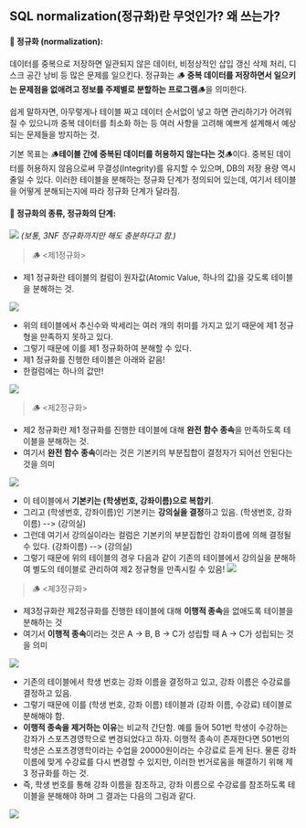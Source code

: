 ## SQL normalization(정규화)란 무엇인가? 왜 쓰는가?

#### 🌵 정규화 (normalization): 
데이터를 중복으로 저장하면 일관되지 않은 데이터, 비정상적인 삽입 갱신 삭제 처리, 디스크 공간 낭비 등 많은 문제를 일으킨다. 정규화는 🪵 **중복 데이터를 저장하면서 일으키는 문제점을 없애려고 정보를 주제별로 분할하는 프로그램**🪵을 의미한다.

쉽게 말하자면, 아무렇게나 테이블 짜고 데이터 순서없이 넣고 하면 관리하기가 어려워질 수 있으니까 중복 데이터를 최소화 하는 등 여러 사항을 고려해 예쁘게 설계해서 예상되는 문제들을 방지하는 것.

기본 목표는 🪵**테이블 간에 중복된 데이터를 허용하지 않는다는 것**🪵이다. 중복된 데이터를 허용하지 않음으로써 무결성(Integrity)를 유지할 수 있으며, DB의 저장 용량 역시 줄일 수 있다. 이러한 테이블을 분해하는 정규화 단계가 정의되어 있는데, 여기서 테이블을 어떻게 분해되는지에 따라 정규화 단계가 달라짐.

#### 🌵 정규화의 종류, 정규화의 단계:
![](https://images.velog.io/images/majaeh43/post/3f26963d-a8b1-438f-8108-b59f24975d5b/image.png)
_(보통, 3NF 정규화까지만 해도 충분하다고 함.)_

> 🪵 <제1정규화>
* 제1 정규화란 테이블의 컬럼이 원자값(Atomic Value, 하나의 값)을 갖도록 테이블을 분해하는 것.

![](https://images.velog.io/images/majaeh43/post/7865f1cd-d69f-45c2-898a-fe856828d8f0/image.png)
* 위의 테이블에서 추신수와 박세리는 여러 개의 취미를 가지고 있기 때문에 제1 정규형을 만족하지 못하고 있다. 
* 그렇기 때문에 이를 제1 정규화하여 분해할 수 있다. 
* 제1 정규화를 진행한 테이블은 아래와 같음!
* 한컬럼에는 하나의 값만!

![](https://images.velog.io/images/majaeh43/post/e9cd2252-037e-48ce-a3cb-40e45357f3c8/image.png)

> 🪵 <제2정규화>
* 제2 정규화란 제1 정규화를 진행한 테이블에 대해 **완전 함수 종속**을 만족하도록 테이블을 분해하는 것.
* 여기서 **완전 함수 종속**이라는 것은 기본키의 부분집합이 결정자가 되어선 안된다는 것을 의미

![](https://images.velog.io/images/majaeh43/post/5c14c734-2484-4892-827b-5bf074e5bc4a/image.png)
* 이 테이블에서 **기본키는 (학생번호, 강좌이름)으로 복합키**.
* 그리고 (학생번호, 강좌이름)인 기본키는 **강의실을 결정**하고 있음. (학생번호, 강좌이름) --> (강의실)
* 그런데 여기서 강의실이라는 컬럼은 기본키의 부분집합인 강좌이름에 의해 결정될 수 있다. (강좌이름) --> (강의실)
* 그렇기 때문에 위의 테이블의 경우 다음과 같이 기존의 테이블에서 강의실을 분해하여 별도의 테이블로 관리하여 제2 정규형을 만족시킬 수 있음!
![](https://images.velog.io/images/majaeh43/post/7adfca56-0df6-4783-b13a-0e64e9dca865/image.png)

> 🪵 <제3정규화>
* 제3정규화란 제2정규화를 진행한 테이블에 대해 **이행적 종속**을 없애도록 테이블을 분해하는 것
* 여기서 **이행적 종속**이라는 것은 A -> B, B -> C가 성립할 때 A -> C가 성립되는 것을 의미

![](https://images.velog.io/images/majaeh43/post/77f87b14-8c03-4e48-9998-8350d731f800/image.png)

* 기존의 테이블에서 학생 번호는 강좌 이름을 결정하고 있고, 강좌 이름은 수강료를 결정하고 있음. 
* 그렇기 때문에 이를 (학생 번호, 강좌 이름) 테이블과 (강좌 이름, 수강료) 테이블로 분해해야 함.
* **이행적 종속을 제거하는 이유**는 비교적 간단함. 예를 들어 501번 학생이 수강하는 강좌가 스포츠경영학으로 변경되었다고 하자. 이행적 종속이 존재한다면 501번의 학생은 스포츠경영학이라는 수업을 20000원이라는 수강료로 듣게 된다. 물론 강좌 이름에 맞게 수강료를 다시 변경할 수 있지만, 이러한 번거로움을 해결하기 위해 제3 정규화를 하는 것.
* 즉, 학생 번호를 통해 강좌 이름을 참조하고, 강좌 이름으로 수강료를 참조하도록 테이블을 분해해야 하며 그 결과는 다음의 그림과 같다.

![](https://images.velog.io/images/majaeh43/post/924113a0-3906-4e55-a223-21c9f28c607c/image.png)

